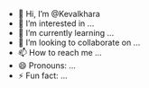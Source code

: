- 👋 Hi, I’m @Kevalkhara
- 👀 I’m interested in ...
- 🌱 I’m currently learning ...
- 💞️ I’m looking to collaborate on ...
- 📫 How to reach me ...
- 😄 Pronouns: ...
- ⚡ Fun fact: ...

<!---
Kevalkhara/Kevalkhara is a ✨ special ✨ repository because its `README.md` (this file) appears on your GitHub profile.
You can click the Preview link to take a look at your changes.
--->
